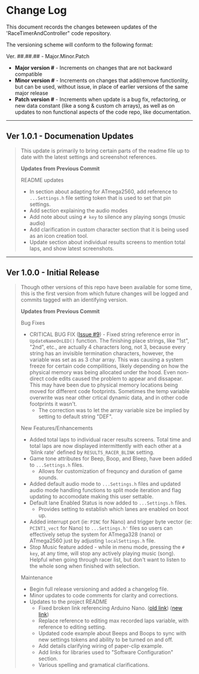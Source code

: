 # Change Log
This document records the changes beteween updates of the 'RaceTimerAndController" code repository.

The versioning scheme will conform to the following format:

Ver. ##.##.## - Major.Minor.Patch
- **Major version #** - Increments on changes that are not backward compatible
- **Minor version #** - Increments on changes that add/remove functionlity, but can be used, without issue, in place of earlier versions of the same major release
- **Patch version #** - Increments when update is a bug fix, refactoring, or new data constant (like a song & custom ch arrays), as well as on updates to non functional aspects of the code repo, like documentation.

________________________

## Ver 1.0.1 - Documenation Updates
> This update is primarily to bring certain parts of the readme file up to date with the latest settings and screenshot references.
> 
> **Updates from Previous Commit**
>
> README updates
> - In section about adapting for ATmega2560, add reference to `...Settings.h` file setting token that is used to set that pin settings.
> - Add section explaining the audio modes
> - Add note about using `# key` to silence any playing songs (music audio)
> - Add clarification in custom character section that it is being used as an icon creation tool.
> - Update section about individual results screens to mention total laps, and show latest screenshots.
__________
## Ver 1.0.0 - Initial Release
> Though other versions of this repo have been available for some time, this is the first version from which future changes will be logged and commits tagged with an identifying version.
> 
> **Updates from Previous Commit**
>
> Bug Fixes
> - CRITICAL BUG FIX ([Issue #9](https://github.com/micbay/RaceTimerAndController/issues/9)) - Fixed string reference error in `UpdateNameOnLED()` function. The finishing place strings, like "1st", "2nd", etc., are actually 4 characters long, not 3, because every string has an invisible termination characters, however, the variable was set as as 3 char array. This was causing a system freeze for certain code compilitions, likely depending on how the physical memory was being allocated under the hood. Even non-direct code edits caused the problem to appear and dissapear. This may have been due to physical memory locations being moved for different code footprints. Sometimes the temp variable overwrite was near other crtical dynamic data, and in other code footprints it wasn't.
>   - The correction was to let the array variable size be implied by setting to default string "DEF".
> 
> New Features/Enhancements
> - Added total laps to individual racer results screens. Total time and total laps are now displayed intermittently with each other at a 'blink rate' defined by `RESULTS_RACER_BLINK` setting.
> - Game tone attributes for Beep, Boop, and Bleep, have been added to `...Settings.h` files.
>   - Allows for customization of frequncy and duration of game sounds.
> - Added default audio mode to `...Settings.h` files and updated audio mode handling functions to split mode iteration and flag updating to accomodate making this user settable.
> - Default lane Enabled Status is now added to `...Settings.h` files.
>   - Provides setting to establish which lanes are enabled on boot up.
> - Added interrupt port (ie: `PINC` for Nano) and trigger byte vector (ie: `PCINT1_vect` for Nano) to `...Settings.h'` files so users can effectively setup the system for ATmega328 (nano) or ATmega2560 just by adjusting `localSettings.h` file.
> - Stop Music feature added - while in menu mode, pressing the `# key`, at any time, will stop any actively playing music (song). Helpful when going through racer list, but don't want to listen to the whole song when finished with selection.
>
> Maintenance
> - Begin full release versioning and added a changelog file.
> - Minor updates to code comments for clarity and corrections.
> - Updates to the project README
>   - Fixed broken link referencing Arduino Nano.  ([old link](https://www.arduino.cc/en/pmwiki.php?n=Main/ArduinoBoardNano)) ([new link](https://docs.arduino.cc/hardware/nano))
>   - Replace reference to editing max recorded laps variable, with reference to editing setting.
>   - Updated code example about Beeps and Boops to sync with new settings tokens and ability to be turned on and off.
>   - Add details clarifying wiring of paper-clip example.
>   - Add links for libraries used to "Software Configuration" section.
>   - Various spelling and gramatical clarifications.